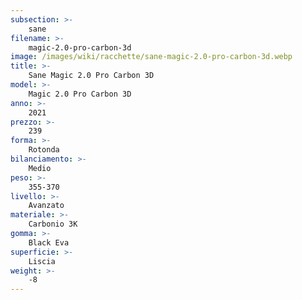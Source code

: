 ```yaml
---
subsection: >-
    sane
filename: >-
    magic-2.0-pro-carbon-3d
image: /images/wiki/racchette/sane-magic-2.0-pro-carbon-3d.webp
title: >-
    Sane Magic 2.0 Pro Carbon 3D
model: >-
    Magic 2.0 Pro Carbon 3D
anno: >-
    2021
prezzo: >-
    239
forma: >-
    Rotonda
bilanciamento: >-
    Medio
peso: >-
    355-370
livello: >-
    Avanzato
materiale: >-
    Carbonio 3K
gomma: >-
    Black Eva
superficie: >-
    Liscia
weight: >-
    -8
---
```

